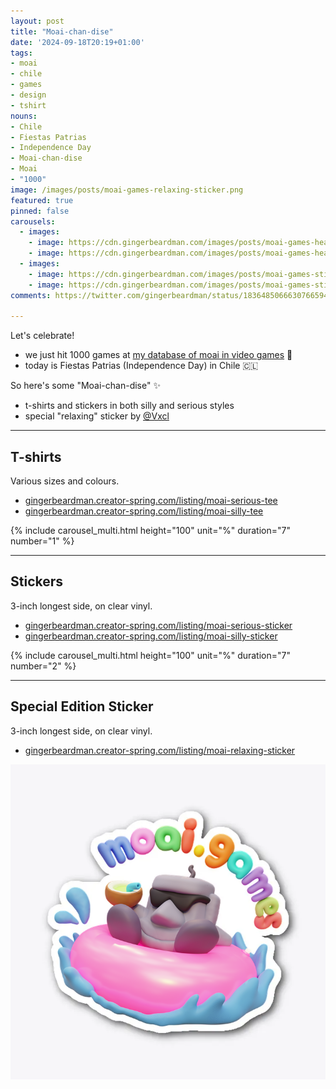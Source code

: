 ```yaml
---
layout: post
title: "Moai-chan-dise"
date: '2024-09-18T20:19+01:00'
tags:
- moai
- chile
- games
- design
- tshirt
nouns:
- Chile
- Fiestas Patrias
- Independence Day
- Moai-chan-dise
- Moai
- "1000"
image: /images/posts/moai-games-relaxing-sticker.png
featured: true
pinned: false
carousels:
  - images:
    - image: https://cdn.gingerbeardman.com/images/posts/moai-games-heather-serious.png
    - image: https://cdn.gingerbeardman.com/images/posts/moai-games-heather-silly.png
  - images:
    - image: https://cdn.gingerbeardman.com/images/posts/moai-games-sticker-serious.png
    - image: https://cdn.gingerbeardman.com/images/posts/moai-games-sticker-silly.png
comments: https://twitter.com/gingerbeardman/status/1836485066630766594

---
```


Let's celebrate!

- we just hit 1000 games at [my database of moai in video games](https://moai.games) 🗿
- today is Fiestas Patrias (Independence Day) in Chile 🇨🇱

So here's some "Moai-chan-dise" ✨
- t-shirts and stickers in both silly and serious styles
- special "relaxing" sticker by [@Vxcl](https://www.instagram.com/vxclhd/)

----

## T-shirts

Various sizes and colours.

- [gingerbeardman.creator-spring.com/listing/moai-serious-tee](https://gingerbeardman.creator-spring.com/listing/moai-serious-tee)
- [gingerbeardman.creator-spring.com/listing/moai-silly-tee](https://gingerbeardman.creator-spring.com/listing/moai-silly-tee)

{% include carousel_multi.html height="100" unit="%" duration="7" number="1" %}

----

## Stickers

3-inch longest side, on clear vinyl.

- [gingerbeardman.creator-spring.com/listing/moai-serious-sticker](https://gingerbeardman.creator-spring.com/listing/moai-serious-sticker)
- [gingerbeardman.creator-spring.com/listing/moai-silly-sticker](https://gingerbeardman.creator-spring.com/listing/moai-silly-sticker)

{% include carousel_multi.html height="100" unit="%" duration="7" number="2" %}

----

## Special Edition Sticker

3-inch longest side, on clear vinyl.

- [gingerbeardman.creator-spring.com/listing/moai-relaxing-sticker](https://gingerbeardman.creator-spring.com/listing/moai-relaxing-sticker)

![PNG](/images/posts/moai-games-sticker-relaxing.png)
